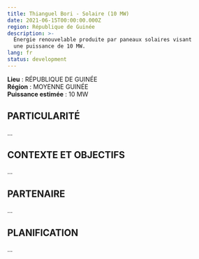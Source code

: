 ```yaml
---
title: Thianguel Bori - Solaire (10 MW)
date: 2021-06-15T00:00:00.000Z
region: République de Guinée
description: >-
  Énergie renouvelable produite par paneaux solaires visant
  une puissance de 10 MW.
lang: fr
status: development
---
```

**Lieu** : RÉPUBLIQUE DE GUINÉE<br>
**Région** : MOYENNE GUINÉE<br>
**Puissance estimée** : 10 MW<br>

## PARTICULARITÉ

...

## CONTEXTE ET OBJECTIFS

...

## PARTENAIRE

...

## PLANIFICATION

...
